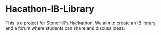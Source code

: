 # Hacathon-IB-Library
This is a project for StoneHill's Hackathon. We aim to create an IB library and a forum where students can share and discuss ideas.
